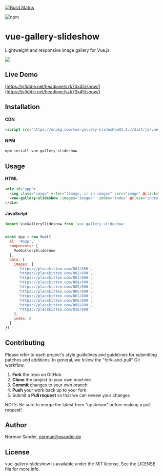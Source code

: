 [![Build Status](https://travis-ci.org/KitchenStories/vue-gallery-slideshow.svg?branch=master)](https://travis-ci.org/KitchenStories/vue-gallery-slideshow)

![npm](https://img.shields.io/npm/dt/vue-gallery-slideshow.svg)

# vue-gallery-slideshow

Lightweight and responsive image gallery for Vue.js.

![](https://github.com/KitchenStories/vue-gallery-slideshow/blob/master/images/demo.gif)

## Live Demo
[https://jsfiddle.net/headione/szk73x45/show/](https://jsfiddle.net/headione/szk73x45/show/)

## Installation

#### CDN

```html
<script src="https://unpkg.com/vue-gallery-slideshow@1.2.3/dist/js/vue-gallery-slideshow.min.js"></script>
```

#### NPM

```bash
npm install vue-gallery-slideshow
```

## Usage

#### HTML

```html
<div id="app">
  <img class="image" v-for="(image, i) in images" :src="image" @click="index = i">
  <vue-gallery-slideshow :images="images" :index="index" @close="index = null"></vue-gallery-slideshow>
</div>
```


#### JavaScript

```javascript
import VueGallerySlideshow from 'vue-gallery-slideshow'


const app = new Vue({
  el: '#app',
  components: {
    VueGallerySlideshow
  },
  data: {
    images: [
      'https://placekitten.com/801/800',
      'https://placekitten.com/802/800',
      'https://placekitten.com/803/800',
      'https://placekitten.com/804/800',
      'https://placekitten.com/805/800',
      'https://placekitten.com/806/800',
      'https://placekitten.com/807/800',
      'https://placekitten.com/808/800',
      'https://placekitten.com/809/800',
      'https://placekitten.com/810/800'
    ],
    index: 0
  }
})

```

## Contributing

Please refer to each project's style guidelines and guidelines for submitting patches and additions. In general, we follow the "fork-and-pull" Git workflow.

 1. **Fork** the repo on GitHub
 2. **Clone** the project to your own machine
 3. **Commit** changes to your own branch
 4. **Push** your work back up to your fork
 5. Submit a **Pull request** so that we can review your changes

NOTE: Be sure to merge the latest from "upstream" before making a pull request!

## Author

Norman Sander, norman@nsander.de

## License

vue-gallery-slideshow is available under the MIT license. See the LICENSE file for more info.

